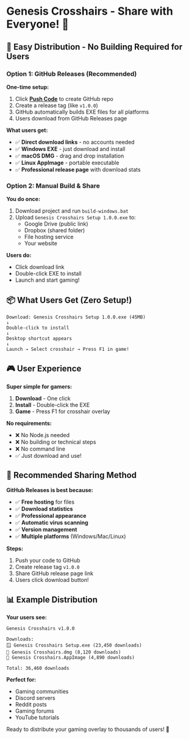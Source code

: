 # Genesis Crosshairs - Share with Everyone! 🚀

## 🎯 Easy Distribution - No Building Required for Users

### **Option 1: GitHub Releases (Recommended)**

**One-time setup:**

1. Click **[Push Code](#project-push)** to create GitHub repo
2. Create a release tag (like `v1.0.0`)
3. GitHub automatically builds EXE files for all platforms
4. Users download from GitHub Releases page

**What users get:**

- ✅ **Direct download links** - no accounts needed
- ✅ **Windows EXE** - just download and install
- ✅ **macOS DMG** - drag and drop installation
- ✅ **Linux AppImage** - portable executable
- ✅ **Professional release page** with download stats

### **Option 2: Manual Build & Share**

**You do once:**

1. Download project and run `build-windows.bat`
2. Upload `Genesis Crosshairs Setup 1.0.0.exe` to:
   - Google Drive (public link)
   - Dropbox (shared folder)
   - File hosting service
   - Your website

**Users do:**

- Click download link
- Double-click EXE to install
- Launch and start gaming!

## 📦 What Users Get (Zero Setup!)

```
Download: Genesis Crosshairs Setup 1.0.0.exe (45MB)
↓
Double-click to install
↓
Desktop shortcut appears
↓
Launch → Select crosshair → Press F1 in game!
```

## 🎮 User Experience

**Super simple for gamers:**

1. **Download** - One click
2. **Install** - Double-click the EXE
3. **Game** - Press F1 for crosshair overlay

**No requirements:**

- ❌ No Node.js needed
- ❌ No building or technical steps
- ❌ No command line
- ✅ Just download and use!

## 🚀 Recommended Sharing Method

**GitHub Releases is best because:**

- ✅ **Free hosting** for files
- ✅ **Download statistics**
- ✅ **Professional appearance**
- ✅ **Automatic virus scanning**
- ✅ **Version management**
- ✅ **Multiple platforms** (Windows/Mac/Linux)

**Steps:**

1. Push your code to GitHub
2. Create release tag `v1.0.0`
3. Share GitHub release page link
4. Users click download button!

## 📊 Example Distribution

**Your users see:**

```
Genesis Crosshairs v1.0.0

Downloads:
🪟 Genesis Crosshairs Setup.exe (23,450 downloads)
🍎 Genesis Crosshairs.dmg (8,120 downloads)
🐧 Genesis Crosshairs.AppImage (4,890 downloads)

Total: 36,460 downloads
```

**Perfect for:**

- Gaming communities
- Discord servers
- Reddit posts
- Gaming forums
- YouTube tutorials

Ready to distribute your gaming overlay to thousands of users! 🎯
